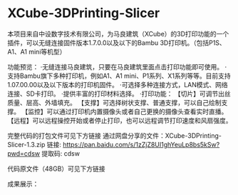 # XCube-3DPrinting-Slicer
本项目来自中设数字技术有限公司，为马良建筑（XCube）的3D打印功能的一个插件，可以无缝连接固件版本1.7.0.0以及以下的Bambu 3D打印机。（包括P1S、A1、A1 mini等机型）

功能预览：
·无缝连接马良建筑，只要在马良建筑里面点击打印功能即可使用。
·支持Bambu旗下多种打印机，例如A1、A1 mini、P1系列、X1系列等等。目前支持1.07.00.00以及以下版本的打印机固件。
·可选择多种连接方式，LAN模式、网络连接、SD卡打印。
·提供丰富的打印材料选择。
·打印功能：
【切片】可调节出丝质量、层高、外墙填充。
【支撑】可选择树状支撑、普通支撑，可以自己绘制支撑。
【监控】可以通过打印机内置摄像头或者自己更换的摄像头查看实时直播。
【远程】可以远程操控开始或者停止打印，也可以远程调节打印速度和风扇强度。

完整代码的打包文件可见下方链接
通过网盘分享的文件：XCube-3DPrinting-Slicer-1.3.zip
链接: https://pan.baidu.com/s/1zZjZ8UI1ghYeuLp8bs5kSw?pwd=cdsw 提取码: cdsw 

代码原文件（48GB）可见下方链接

成果展示：
